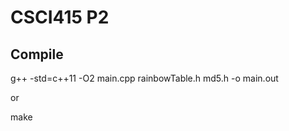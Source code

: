 # CSCI415 P2
## Compile
<p> g++ -std=c++11 -O2 main.cpp rainbowTable.h md5.h -o main.out </p>
<p> or </p>
<p> make </p>
